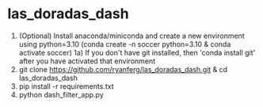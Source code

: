 # las_doradas_dash

1) (Optional) Install anaconda/miniconda and create a new environment using python=3.10 (conda create -n soccer python=3.10 & conda activate soccer)
1a) If you don't have git installed, then 'conda install git' after you have activated that environment
2) git clone https://github.com/ryanferg/las_doradas_dash.git & cd las_doradas_dash
3) pip install -r requirements.txt
4) python dash_filter_app.py